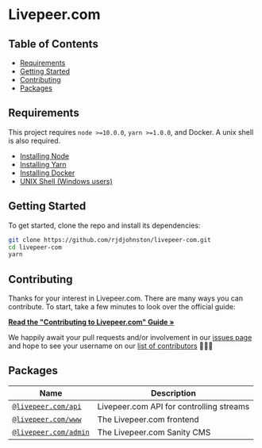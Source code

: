 # Livepeer.com

## Table of Contents

- [Requirements](#requirements)
- [Getting Started](#getting-started)
- [Contributing](#contributing)
- [Packages](#packages)

## Requirements

This project requires `node >=10.0.0`, `yarn >=1.0.0`, and Docker. A unix shell
is also required.

- [Installing Node](https://docs.npmjs.com/getting-started/installing-node)
- [Installing Yarn](https://yarnpkg.com/lang/en/docs/install/)
- [Installing Docker](https://docs.docker.com/get-docker/)
- [UNIX Shell (Windows users)](https://docs.microsoft.com/en-us/windows/wsl/install-win10)

## Getting Started

To get started, clone the repo and install its dependencies:

```bash
git clone https://github.com/rjdjohnston/livepeer-com.git
cd livepeer-com
yarn
```

## Contributing

Thanks for your interest in Livepeer.com. There are many ways you can
contribute. To start, take a few minutes to look over the official guide:

**[Read the "Contributing to Livepeer.com" Guide &raquo;](https://github.com/rjdjohnston/livepeer-com/blob/master/CONTRIBUTING.md)**

We happily await your pull requests and/or involvement in our
[issues page](https://github.com/rjdjohnston/livepeer-com/issues) and hope to see
your username on our
[list of contributors](https://github.com/rjdjohnston/livepeer-com/graphs/contributors)
🎉🎉🎉

## Packages

| Name                                                                                         | Description                              |
| -------------------------------------------------------------------------------------------- | ---------------------------------------- |
| [`@livepeer.com/api`](https://github.com/rjdjohnston/livepeer-com/tree/master/packages/api)     | Livepeer.com API for controlling streams |
| [`@livepeer.com/www`](https://github.com/rjdjohnston/livepeer-com/tree/master/packages/www)     | The Livepeer.com frontend                |
| [`@livepeer.com/admin`](https://github.com/rjdjohnston/livepeer-com/tree/master/packages/admin) | The Livepeer.com Sanity CMS              |
